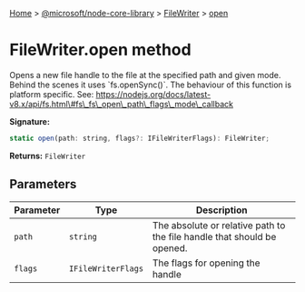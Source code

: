 [Home](./index) &gt; [@microsoft/node-core-library](./node-core-library.md) &gt; [FileWriter](./node-core-library.filewriter.md) &gt; [open](./node-core-library.filewriter.open.md)

# FileWriter.open method

Opens a new file handle to the file at the specified path and given mode. Behind the scenes it uses \`fs.openSync()\`. The behaviour of this function is platform specific. See: https://nodejs.org/docs/latest-v8.x/api/fs.html\#fs\_fs\_open\_path\_flags\_mode\_callback

**Signature:**
```javascript
static open(path: string, flags?: IFileWriterFlags): FileWriter;
```
**Returns:** `FileWriter`

## Parameters

|  Parameter | Type | Description |
|  --- | --- | --- |
|  `path` | `string` | The absolute or relative path to the file handle that should be opened. |
|  `flags` | `IFileWriterFlags` | The flags for opening the handle |

